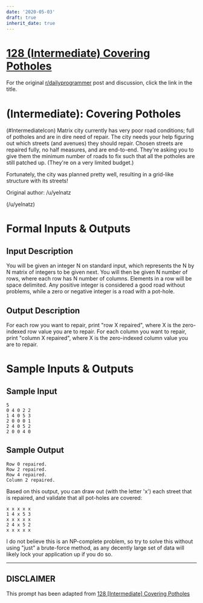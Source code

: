 ```yaml
---
date: '2020-05-03'
draft: true
inherit_date: true
---
```


# [128 (Intermediate) Covering Potholes](https://www.reddit.com/r/dailyprogrammer/comments/1g7gyi/061213_challenge_128_intermediate_covering/)

For the original [r/dailyprogrammer](https://www.reddit.com/r/dailyprogrammer/) post and discussion, click the link in the title.

#  (Intermediate): Covering Potholes
(#IntermediateIcon)
Matrix city currently has very poor road conditions; full of potholes and are in dire need of repair. The city needs your help figuring out which streets (and avenues) they should repair. Chosen streets are repaired fully, no half measures, and are end-to-end. They're asking you to give them the minimum number of roads to fix such that all the potholes are still patched up. (They're on a very limited budget.)

Fortunately, the city was planned pretty well, resulting in a grid-like structure with its streets!

Original author: /u/yelnatz

(/u/yelnatz)
# Formal Inputs & Outputs
## Input Description
You will be given an integer N on standard input, which represents the N by N matrix of integers to be given next. You will then be given N number of rows, where each row has N number of columns. Elements in a row will be space delimited. Any positive integer is considered a good road without problems, while a zero or negative integer is a road with a pot-hole.

## Output Description
For each row you want to repair, print "row X repaired", where X is the zero-indexed row value you are to repair. For each column you want to repair, print "column X repaired", where X is the zero-indexed column value you are to repair.

# Sample Inputs & Outputs
## Sample Input

```
5
0 4 0 2 2    
1 4 0 5 3    
2 0 0 0 1    
2 4 0 5 2    
2 0 0 4 0
```
## Sample Output

```
Row 0 repaired.
Row 2 repaired.
Row 4 repaired.
Column 2 repaired.
```
Based on this output, you can draw out (with the letter 'x') each street that is repaired, and validate that all pot-holes are covered:


```
x x x x x    
1 4 x 5 3    
x x x x x    
2 4 x 5 2    
x x x x x
```
I do not believe this is an NP-complete problem, so try to solve this without using "just" a brute-force method, as any decently large set of data will likely lock your application up if you do so.


----
## **DISCLAIMER**
This prompt has been adapted from [128 [Intermediate] Covering Potholes](https://www.reddit.com/r/dailyprogrammer/comments/1g7gyi/061213_challenge_128_intermediate_covering/
)
